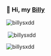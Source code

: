 ### 👋 Hi, my [Billy](https://discord.com/users/1108043141954674759)

<p align="left"> <img src="https://komarev.com/ghpvc/?username=billysxdd&label=Profile%20views&color=0e75b6&style=flat" alt="billysxdd" /> </p>


<p>&nbsp;<img align="center" src="https://github-readme-stats.vercel.app/api?username=billysxdd&show_icons=true&theme=dracula&locale=en" alt="billysxdd"/></p>


<p><img align="center" src="https://github-readme-streak-stats.herokuapp.com/?user=billysxdd&theme=dracula" alt="billysxdd" /></p>

